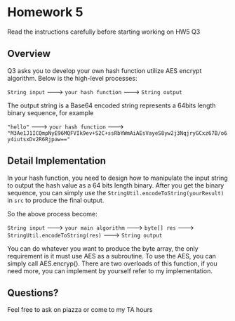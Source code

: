 # Homework 5

Read the instructions carefully before starting working on HW5 Q3

## Overview
Q3 asks you to develop your own hash function utilize AES encrypt algorithm. Below is the high-level processes:

`String input` ---> `your hash function` ---> `String output` 

The output string is a Base64 encoded string represents a 64bits length binary sequence,  for example 

`"hello"` ---> `your hash function` ---> `"M3Ae1J1ICQmpNyE96MQFVIk9ev+S2C+ssRbYWmAiAEsVayeS8yw2j3NqjryGCxz67B/o6y4iutsxDv2R6Rjpaw=="`

## Detail Implementation

In your hash function, you need to design how to manipulate the input string to output the hash value as a 64 bits length binary. After you get the binary sequence, you can simply use the `StringUtil.encodeToString(yourResult)` in `src` to produce the final output. 

So the above process become:

`String input` ---> `your main algorithm` ---> `byte[] res` ---> `StringUtil.encodeToString(res)` ---> `String output`

You can do whatever you want to produce the byte array, the only requirement is it must use AES as a subroutine. To use the AES, you can simply call AES.encryp(). There are two overloads of this function, if you need more, you can implement by yourself refer to my implementation.

## Questions?

Feel free to ask on piazza or come to my TA hours

